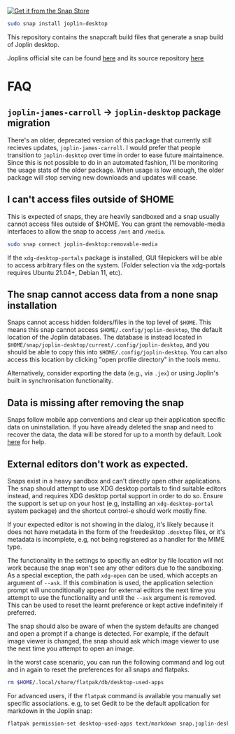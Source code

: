 [![Get it from the Snap Store](https://snapcraft.io/static/images/badges/en/snap-store-black.svg)](https://snapcraft.io/joplin-desktop)

```bash
sudo snap install joplin-desktop
```

This repository contains the snapcraft build files that generate a snap build of Joplin desktop.

Joplins official site can be found [here](https://joplinapp.org/) and its source repository [here](https://github.com/laurent22/joplin)

# FAQ

## `joplin-james-carroll` -> `joplin-desktop` package migration

There's an older, deprecated version of this package that currently still recieves updates, `joplin-james-carroll`.
I would prefer that people transition to `joplin-desktop` over time in order to ease future maintainence.
Since this is not possible to do in an automated fashion, I'll be monitoring the usage stats of the older package.
When usage is low enough, the older package will stop serving new downloads and updates will cease.

## I can't access files outside of $HOME
This is expected of snaps, they are heavily sandboxed and a snap usually cannot access files outside of $HOME. 
You can grant the removable-media interfaces to allow the snap to access `/mnt` and `/media`.

```bash
sudo snap connect joplin-desktop:removable-media
```

If the `xdg-desktop-portals` package is installed, GUI filepickers will be able to access arbitrary files on the system.
(Folder selection via the xdg-portals requires Ubuntu 21.04+, Debian 11, etc).

## The snap cannot access data from a none snap installation
Snaps cannot access hidden folders/files in the top level of `$HOME`. 
This means this snap cannot access `$HOME/.config/joplin-desktop`, the default location of the Joplin databases.
The database is instead located in `$HOME/snap/joplin-desktop/current/.config/joplin-desktop`, and you should be able to copy this into `$HOME/.config/joplin-desktop`.
You can also access this location by clicking "open profile directory" in the tools menu.

Alternatively, consider exporting the data (e.g., via `.jex`) or using Joplin's built in synchronisation functionality.

## Data is missing after removing the snap
Snaps follow mobile app conventions and clear up their application specific data on uninstallation.
If you have already deleted the snap and need to recover the data, the data will be stored for up to a month by default.
Look [here](https://snapcraft.io/docs/snapshots) for help.

## External editors don't work as expected.
Snaps exist in a heavy sandbox and can't directly open other applications. 
The snap should attempt to use XDG desktop portals to find suitable editors instead, and requires XDG desktop portal support in order to do so.
Ensure the support is set up on your host  (e.g, installing an `xdg-desktop-portal` system package) and the shortcut control-e should work mostly fine.

If your expected editor is not showing in the dialog, it's likely because it does not have metadata in the form of the freedesktop `.desktop` files, or it's metadata is incomplete, e.g, not being registered as a handler for the MIME type.

The functionality in the settings to specifiy an editor by file location will not work because the snap won't see any other editors due to the sandboxing.
As a special exception, the path `xdg-open` can be used, which accepts an argument of ``--ask``. 
If this combination is used, the application selection prompt will unconditionally appear for external editors the next time you attempt to use the functionality and until the `--ask` argument is removed.
This can be used to reset the learnt preference or kept active indefinitely if preferred.

The snap should also be aware of when the system defaults are changed and open a prompt if a change is detected.
For example, if the default image viewer is changed, the snap should ask which image viewer to use the next time you attempt to open an image.

In the worst case scenario, you can run the following command and log out and in again to reset the preferences for all snaps and flatpaks.

```bash
rm $HOME/.local/share/flatpak/db/desktop-used-apps
```

For advanced users, if the `flatpak` command is available you manually set specific associations.
e.g, to set Gedit to be the default application for markdown in the Joplin snap:

```bash
flatpak permission-set desktop-used-apps text/markdown snap.joplin-desktop org.gnome.gedit 0 3
```
